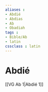 ```yaml
---
aliases : 
- Abdié
- Abdias
- Ab
- Obadiah
tags : 
- Bible/Ab
- latin
cssclass : latin
---
```


# Abdié

[[VG Ab 1|Abdié 1]]
